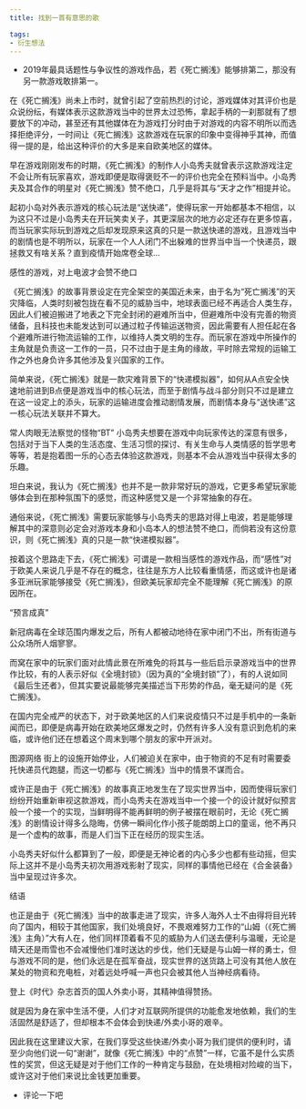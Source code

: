 ```yaml
---
title: 找到一首有意思的歌

tags:
- 衍生想法
---
```

- 2019年最具话题性与争议性的游戏作品，若《死亡搁浅》能够排第二，那没有另一款游戏敢排第一。

在《死亡搁浅》尚未上市时，就曾引起了空前热烈的讨论，游戏媒体对其评价也是众说纷纭，有媒体表示这款游戏当中的世界太过恐怖，拿起手柄的一刹那就有了想要放下的冲动，甚至还有其他媒体在为游戏打分时由于对游戏的内容不明所以而选择拒绝评分，一时间让《死亡搁浅》这款游戏在玩家的印象中变得神乎其神，而值得一提的是，给出这种评价的大多是来自欧美地区的媒体。


早在游戏刚刚发布的时期，《死亡搁浅》的制作人小岛秀夫就曾表示这款游戏注定不会让所有玩家喜欢，游戏即便是取得褒贬不一的评价也完全在预料当中。小岛秀夫及其合作的明星对《死亡搁浅》赞不绝口，几乎是将其与“天才之作”相提并论。

起初小岛对外表示游戏的核心玩法是“送快递”，使得玩家一开始都基本不相信，以为这只不过是小岛秀夫在开玩笑卖关子，其更深层次的地方必定还存在更多惊喜，而当玩家实际玩到游戏之后却发现原来这真的只是一款送快递的游戏，且游戏当中的剧情也是不明所以，玩家在一个人人闭门不出躲难的世界当中当一个快递员，跟拯救又有啥关系？直到疫情开始席卷全球…

感性的游戏，对上电波才会赞不绝口

《死亡搁浅》的故事背景设定在完全架空的美国近未来，由于名为“死亡搁浅”的天灾降临，人类时刻被包拢在看不见的威胁当中，地球表面已经不再适合人类生存，因此人们被迫搬进了地表之下完全封闭的避难所当中，但避难所中没有完善的物资储备，且科技也未能发达到可以通过粒子传输运送物资，因此需要有人担任起在各个避难所进行物流运输的工作，以维持人类文明的生存。而玩家在游戏中所操作的主角就是负责这一工作的一员，只不过由于是主角的缘故，平时除去常规的运输工作之外也身负许多其他涉及复兴国家的工作。

简单来说，《死亡搁浅》就是一款灾难背景下的“快递模拟器”，如何从A点安全快速地前进到B点便是游戏当中的核心玩法，而至于剧情与战斗部分则只不过是建立在这一设定上的添头，玩家的运输进度会推动剧情发展，而剧情本身与“送快递”这一核心玩法关联并不算大。


常人肉眼无法察觉的怪物“BT”
小岛秀夫想要在游戏中向玩家传达的深意有很多，包括对于当下人类的生活态度、生活习惯的探讨、有关生命与人类情感的哲学思考等等，若是抱着图一乐的心态去体验这款游戏，则基本不会从游戏当中获得太多的乐趣。

坦白来说，我认为《死亡搁浅》也并不是一款非常好玩的游戏，它更多希望玩家能够体会到在那种氛围下的感觉，而这种感觉又是一个非常抽象的存在。

通俗来说，《死亡搁浅》需要玩家能够与小岛秀夫的思路对得上电波，若是能够理解其中的深意则必定会对游戏本身和小岛本人的想法赞不绝口，而倘若没有这份意识，则《死亡搁浅》真的只是一款“快递模拟器”。

按着这个思路走下去，《死亡搁浅》可谓是一款相当感性的游戏作品，而“感性”对于欧美人来说几乎是不存在的概念，往往是东方人比较看重情感，而这或许也是诸多亚洲玩家能够接受《死亡搁浅》，但欧美玩家却完全不能理解《死亡搁浅》的原因所在。


“预言成真”

新冠病毒在全球范围内爆发之后，所有人都被动地待在家中闭门不出，所有街道与公众场所人烟寥寥。

而窝在家中的玩家们面对此情此景在所难免的将其与一些后启示录游戏当中的世界作比较，有的人表示好似《全境封锁》（因为真的“全境封锁”了），有的人说如同《最后生还者》，但其实要说最能够完美描述当下形势的作品，毫无疑问的是《死亡搁浅》。

在国内完全戒严的状态下，对于欧美地区的人们来说疫情只不过是手机中的一条新闻而已，即便是病毒开始在欧美地区爆发之时，仍然有许多人没有意识到危机的来临，或许他们还在想着这个周末到哪个朋友的家中开派对。


图源网络
街上的设施开始停业，人们被迫关在家中，由于物资的不足有时需要委托快递员代跑腿，而这一切都与《死亡搁浅》当中的情景不谋而合。

或许正是由于《死亡搁浅》的故事真正地发生在了现实世界当中，因而使得玩家们纷纷开始重新审视这款游戏，而小岛秀夫在游戏当中一个接一个的设计就好似预言般一个接一个的实现，当鲜明得不能再鲜明的例子被摆在眼前时，无论《死亡搁浅》的剧情设计得多么隐晦，仿佛一瞬间化作小孩子能朗朗上口的童谣，他不再只是一个虚构的故事，而是人们当下正在经历的现实生活。

小岛秀夫好似什么都算到了一般，即便是无神论者的内心多少也都有些动摇，但实际上这并不是小岛秀夫初次用游戏影射了现实，同样的事情他已经在《合金装备》当中呈现过许多次。


结语

也正是由于《死亡搁浅》当中的故事走进了现实，许多人海外人士不由得将目光转向了国内，相较于其他国家，我们处境良好，不畏艰难努力工作的“山姆（《死亡搁浅》主角）”大有人在，他们同样顶着看不见的威胁为人们送去便利与温暖，无论是晴天还是雨雪也不会减慢他们准时送达的步伐，他们无疑是与山姆一样的勇士，但与游戏不同的是，他们永远是在孤军奋战，现实世界的送货路上可没有其他人放在某处的物资和充电桩，对着远处呼喊一声也只会被其他人当神经病看待。


登上《时代》杂志首页的国人外卖小哥，其精神值得赞扬。

就是因为身在家中生活不便，人们才对互联网所提供的功能愈发地依赖，我们的生活固然是舒适了，但却根本不会体会到快递/外卖小哥的艰辛。

因此我在这里建议大家，在我们享受这些快递/外卖小哥为我们提供的便利时，请至少向他们说一句“谢谢”，就像《死亡搁浅》中的“点赞”一样，它虽不是什么实质性的奖赏，但这无疑是对于他们工作的一种肯定与鼓励，在处境相对险峻的当下，或许这对于他们来说比金钱更加重要。

- 评论一下吧<script src="https://utteranc.es/client.js"
        repo="2398954487/pinlunchucun"
        issue-term="pathname"
        theme="icy-dark"
        crossorigin="anonymous"
        async>
</script>
